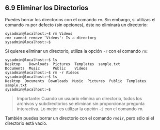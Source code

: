 ## 6.9 Eliminar los Directorios
Puedes borrar los directorios con el comando `rm`. Sin embargo, si utilizas el comando `rm` por defecto (sin opciones), éste no eliminará un directorio:

```shell-session
sysadmin@localhost:~$ rm Videos                                        
rm: cannot remove `Videos': Is a directory                            
sysadmin@localhost:~$
```

Si quieres eliminar un directorio, utiliza la opción `-r` con el comando `rm`:

```shell-session
sysadmin@localhost:~$ ls                                               
Desktop    Downloads  Pictures  Templates  sample.txt                  
Documents  Music      Public    Videos                                 
sysadmin@localhost:~$ rm -r Videos                                     
sysadmin@localhost:~$ ls                                               
Desktop  Documents  Downloads  Music  Pictures  Public  Templates 
sample.txt 
sysadmin@localhost:~$
```

>Importante: Cuando un usuario elimina un directorio, todos los archivos y subdirectorios se eliminan sin proporcionar pregunta interactiva. Lo mejor es utilizar la opción `-i` con el comando `rm`.

También puedes borrar un directorio con el comando `rmdir`, pero sólo si el directorio está vacío.

